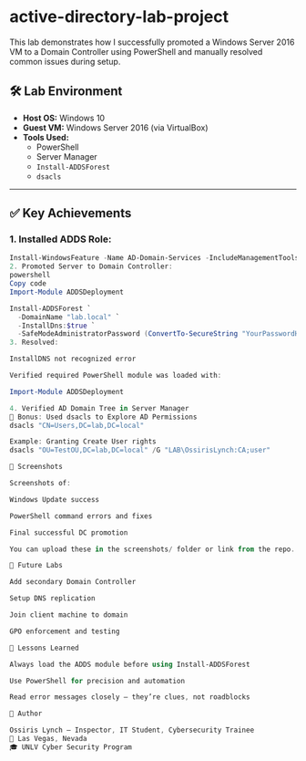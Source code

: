 # active-directory-lab-project
This lab demonstrates how I successfully promoted a Windows Server 2016 VM to a Domain Controller using PowerShell and manually resolved common issues during setup.
## 🛠️ Lab Environment
- **Host OS:** Windows 10
- **Guest VM:** Windows Server 2016 (via VirtualBox)
- **Tools Used:** 
  - PowerShell
  - Server Manager
  - `Install-ADDSForest`
  - `dsacls`

---

## ✅ Key Achievements

### 1. Installed ADDS Role:
```powershell
Install-WindowsFeature -Name AD-Domain-Services -IncludeManagementTools
2. Promoted Server to Domain Controller:
powershell
Copy code
Import-Module ADDSDeployment

Install-ADDSForest `
  -DomainName "lab.local" `
  -InstallDns:$true `
  -SafeModeAdministratorPassword (ConvertTo-SecureString "YourPasswordHere" -AsPlainText -Force)
3. Resolved:

InstallDNS not recognized error

Verified required PowerShell module was loaded with:

Import-Module ADDSDeployment

4. Verified AD Domain Tree in Server Manager
🔐 Bonus: Used dsacls to Explore AD Permissions
dsacls "CN=Users,DC=lab,DC=local"

Example: Granting Create User rights
dsacls "OU=TestOU,DC=lab,DC=local" /G "LAB\OssirisLynch:CA;user"

📸 Screenshots

Screenshots of:

Windows Update success

PowerShell command errors and fixes

Final successful DC promotion

You can upload these in the screenshots/ folder or link from the repo.

🔄 Future Labs

Add secondary Domain Controller

Setup DNS replication

Join client machine to domain

GPO enforcement and testing

🧠 Lessons Learned

Always load the ADDS module before using Install-ADDSForest

Use PowerShell for precision and automation

Read error messages closely — they’re clues, not roadblocks

📇 Author

Ossiris Lynch – Inspector, IT Student, Cybersecurity Trainee
📍 Las Vegas, Nevada
🎓 UNLV Cyber Security Program
